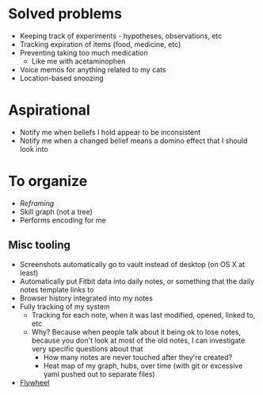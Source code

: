 # Solved problems

- Keeping track of experiments - hypotheses, observations, etc
- Tracking expiration of items (food, medicine, etc)
- Preventing taking too much medication
    - Like me with acetaminophen
- Voice memos for anything related to my cats
- Location-based snoozing

# Aspirational

- Notify me when beliefs I hold appear to be inconsistent
- Notify me when a changed belief means a domino effect that I should look into

# To organize

- *Reframing*
- Skill graph (not a tree)
- Performs encoding for me

## Misc tooling

- Screenshots automatically go to vault instead of desktop (on OS X at least)
- Automatically put Fitbit data into daily notes, or something that the daily notes template links to
- Browser history integrated into my notes
- Fully tracking of my system
    - Tracking for each note, when it was last modified, opened, linked to, etc
    - Why? Because when people talk about it being ok to lose notes, because you don't look at most of the old notes, I can investigate very specific questions about that
        - How many notes are never touched after they're created?
        - Heat map of my graph, hubs, over time (with git or excessive yaml pushed out to separate files)
- [Flywheel](https://notes.andymatuschak.org/z45gUHaD2DcqH3zMWhwHaXESZLCWWk6tHLDi6)
